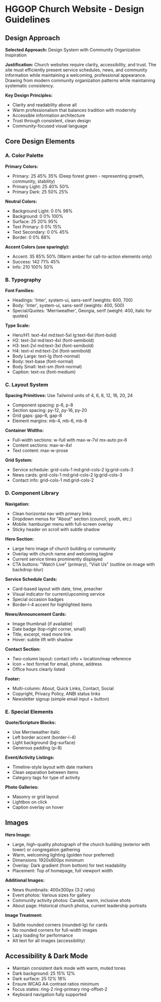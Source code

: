 # HGGOP Church Website - Design Guidelines

## Design Approach

**Selected Approach:** Design System with Community Organization Inspiration

**Justification:** Church websites require clarity, accessibility, and trust. The site must efficiently present service schedules, news, and community information while maintaining a welcoming, professional appearance. Drawing from modern community organization patterns while maintaining systematic consistency.

**Key Design Principles:**
- Clarity and readability above all
- Warm professionalism that balances tradition with modernity
- Accessible information architecture
- Trust through consistent, clean design
- Community-focused visual language

## Core Design Elements

### A. Color Palette

**Primary Colors:**
- Primary: 25 45% 35% (Deep forest green - representing growth, community, stability)
- Primary Light: 25 40% 50%
- Primary Dark: 25 50% 25%

**Neutral Colors:**
- Background Light: 0 0% 98%
- Background: 0 0% 100%
- Surface: 25 20% 95%
- Text Primary: 0 0% 15%
- Text Secondary: 0 0% 45%
- Border: 0 0% 88%

**Accent Colors (use sparingly):**
- Accent: 35 85% 50% (Warm amber for call-to-action elements only)
- Success: 142 71% 45%
- Info: 210 100% 50%

### B. Typography

**Font Families:**
- Headings: 'Inter', system-ui, sans-serif (weights: 600, 700)
- Body: 'Inter', system-ui, sans-serif (weights: 400, 500)
- Special/Quotes: 'Merriweather', Georgia, serif (weight: 400, italic for quotes)

**Type Scale:**
- Hero/H1: text-4xl md:text-5xl lg:text-6xl (font-bold)
- H2: text-3xl md:text-4xl (font-semibold)
- H3: text-2xl md:text-3xl (font-semibold)
- H4: text-xl md:text-2xl (font-semibold)
- Body Large: text-lg (font-normal)
- Body: text-base (font-normal)
- Body Small: text-sm (font-normal)
- Caption: text-xs (font-medium)

### C. Layout System

**Spacing Primitives:** Use Tailwind units of 4, 6, 8, 12, 16, 20, 24
- Component spacing: p-6, p-8
- Section spacing: py-12, py-16, py-20
- Grid gaps: gap-6, gap-8
- Element margins: mb-4, mb-6, mb-8

**Container Widths:**
- Full-width sections: w-full with max-w-7xl mx-auto px-6
- Content sections: max-w-4xl
- Text content: max-w-prose

**Grid System:**
- Service schedule: grid-cols-1 md:grid-cols-2 lg:grid-cols-3
- News cards: grid-cols-1 md:grid-cols-2 lg:grid-cols-3
- Contact info: grid-cols-1 md:grid-cols-2

### D. Component Library

**Navigation:**
- Clean horizontal nav with primary links
- Dropdown menus for "About" section (council, youth, etc.)
- Mobile: hamburger menu with full-screen overlay
- Sticky header on scroll with subtle shadow

**Hero Section:**
- Large hero image of church building or community
- Overlay with church name and welcoming tagline
- Current service times prominently displayed
- CTA buttons: "Watch Live" (primary), "Visit Us" (outline on image with backdrop-blur)

**Service Schedule Cards:**
- Card-based layout with date, time, preacher
- Visual indicator for current/upcoming service
- Special occasion badges
- Border-l-4 accent for highlighted items

**News/Announcement Cards:**
- Image thumbnail (if available)
- Date badge (top-right corner, small)
- Title, excerpt, read more link
- Hover: subtle lift with shadow

**Contact Section:**
- Two-column layout: contact info + location/map reference
- Icon + text format for email, phone, address
- Office hours clearly listed

**Footer:**
- Multi-column: About, Quick Links, Contact, Social
- Copyright, Privacy Policy, ANBI status links
- Newsletter signup (simple email input + button)

### E. Special Elements

**Quote/Scripture Blocks:**
- Use Merriweather italic
- Left border accent (border-l-4)
- Light background (bg-surface)
- Generous padding (p-8)

**Event/Activity Listings:**
- Timeline-style layout with date markers
- Clean separation between items
- Category tags for type of activity

**Photo Galleries:**
- Masonry or grid layout
- Lightbox on click
- Caption overlay on hover

## Images

**Hero Image:**
- Large, high-quality photograph of the church building (exterior with tower) or congregation gathering
- Warm, welcoming lighting (golden hour preferred)
- Dimensions: 1920x800px minimum
- Overlay: Dark gradient (from bottom) for text readability
- Placement: Top of homepage, full viewport width

**Additional Images:**
- News thumbnails: 400x300px (3:2 ratio)
- Event photos: Various sizes for gallery
- Community activity photos: Candid, warm, inclusive shots
- About page: Historical church photos, current leadership portraits

**Image Treatment:**
- Subtle rounded corners (rounded-lg) for cards
- No rounded corners for full-width images
- Lazy loading for performance
- Alt text for all images (accessibility)

## Accessibility & Dark Mode

- Maintain consistent dark mode with warm, muted tones
- Dark background: 25 15% 12%
- Dark surface: 25 12% 18%
- Ensure WCAG AA contrast ratios minimum
- Focus states: ring-2 ring-primary ring-offset-2
- Keyboard navigation fully supported